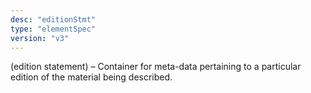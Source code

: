 ```yaml
---
desc: "editionStmt"
type: "elementSpec"
version: "v3"
---
```


(edition statement) – Container for meta-data pertaining to a particular edition of
the
material being described.